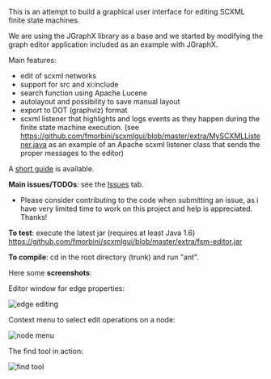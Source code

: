 This is an attempt to build a graphical user interface for
editing SCXML finite state machines.

We are using the JGraphX library as a base and we started
by modifying the graph editor application included as an
example with JGraphX.

Main features:
  * edit of scxml networks
  * support for src and xi:include
  * search function using Apache Lucene
  * autolayout and possibility to save manual layout
  * export to DOT (graphviz) format
  * scxml listener that highlights and logs events as they happen during the finite state machine execution. (see https://github.com/fmorbini/scxmlgui/blob/master/extra/MySCXMLListener.java as an example of an Apache scxml listener class that sends the proper messages to the editor)

A [short guide](https://github.com/fmorbini/scxmlgui/blob/wiki/Guide.md) is available.

**Main issues/TODOs**: see the [Issues](https://github.com/fmorbini/scxmlgui/issues) tab.
  * Please consider contributing to the code when submitting an issue, as i have very limited time to work on this project and help is appreciated. Thanks!

**To test**: execute the latest jar (requires at least Java 1.6) https://github.com/fmorbini/scxmlgui/blob/master/extra/fsm-editor.jar

**To compile**: cd in the root directory (trunk) and run "ant".

Here some **screenshots**:

Editor window for edge properties:

![edge editing](https://github.com/fmorbini/scxmlgui/blob/master/extra/edge-editing.png)

Context menu to select edit operations on a node:

![node menu](https://github.com/fmorbini/scxmlgui/blob/master/extra/node-menu.png)

The find tool in action:

![find tool](https://github.com/fmorbini/scxmlgui/blob/master/extra/find-tool.png)
